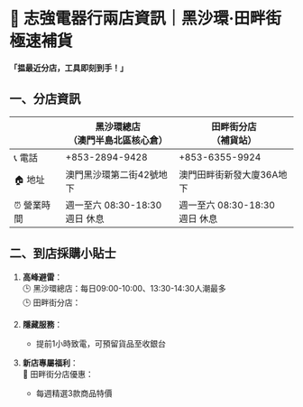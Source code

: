 # 📍 **志強電器行兩店資訊｜黑沙環·田畔街極速補貨**

**「揾最近分店，工具即刻到手！」**

## **一、分店資訊**

|             | **黑沙環總店**<br>（澳門半島北區核心倉） | **田畔街分店**<br>（補貨站）      |
| ----------- | ---------------------------------------- | --------------------------------- |
| 📞 電話     | +853-2894-9428                           | +853-6355-9924                    |
| 🏠 地址     | 澳門黑沙環第二街42號地下<br>             | 澳門田畔街新發大廈36A地下<br>     |
| ⏰ 營業時間 | 週一至六 08:30-18:30<br>週日 休息        | 週一至六 08:30-18:30<br>週日 休息 |

## **二、到店採購小貼士**

1. **高峰避雷**：  
   🕒 黑沙環總店：每日09:00-10:00、13:30-14:30人潮最多  
   🕒 田畔街分店：

2. **隱藏服務**：

   - 提前1小時致電，可預留貨品至收銀台

3. **新店專屬福利**：  
   🎁 田畔街分店優惠：
   - 每週精選3款商品特價
